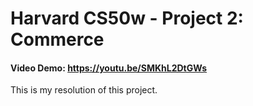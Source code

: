 # Harvard CS50w - Project 2: Commerce
#### Video Demo:  <https://youtu.be/SMKhL2DtGWs>
This is my resolution of this project.
